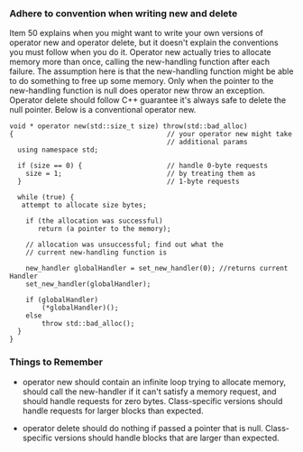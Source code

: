 ### Adhere to convention when writing new and delete
Item 50 explains when you might want to write your own versions of operator new and operator delete, but it doesn't explain the conventions you must follow when you do it. Operator new actually tries to allocate memory more than once, calling the new-handling function after each failure. The assumption here is that the new-handling function might be able to do something to free up some memory. Only when the pointer to the new-handling function is null does operator new throw an exception. Operator delete should follow C++ guarantee it's always safe to delete the null pointer. Below is a conventional operator new. 

```
void * operator new(std::size_t size) throw(std::bad_alloc)
{                                      // your operator new might take      
                                       // additional params
  using namespace std;                 

  if (size == 0) {                     // handle 0-byte requests
    size = 1;                          // by treating them as
  }                                    // 1-byte requests

  while (true) {
   attempt to allocate size bytes;

    if (the allocation was successful)
       return (a pointer to the memory);

    // allocation was unsuccessful; find out what the
    // current new-handling function is

    new_handler globalHandler = set_new_handler(0); //returns current Handler
    set_new_handler(globalHandler);

    if (globalHandler) 
        (*globalHandler)();
    else 
        throw std::bad_alloc();
  }
}
```
### Things to Remember
* operator new should contain an infinite loop trying to allocate memory, should call the new-handler if it can't satisfy a memory request, and should handle requests for zero bytes. Class-specific versions should handle requests for larger blocks than expected.

* operator delete should do nothing if passed a pointer that is null. Class-specific versions should handle blocks that are larger than expected.